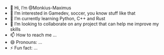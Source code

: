 - 👋 Hi, I’m @Monkius-Maximus
- 👀 I’m interested in Gamedev, soccer, you know stuff like that
- 🌱 I’m currently learning Python, C++ and Rust 
- 💞️ I’m looking to collaborate on any project that can help me improve my skills
- 📫 How to reach me ...
- 😄 Pronouns: ...
- ⚡ Fun fact: ...

<!---
Monkius-Maximus/Monkius-Maximus is a ✨ special ✨ repository because its `README.md` (this file) appears on your GitHub profile.
You can click the Preview link to take a look at your changes.
--->
